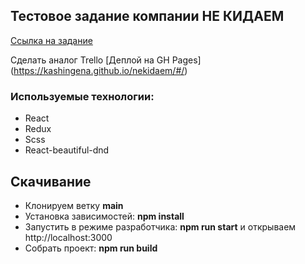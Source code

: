 ## Тестовое задание компании НЕ КИДАЕМ
[Ссылка на задание](https://docs.google.com/document/d/1bPt_u2boQHeQSxjT3onPvn6OQdwDI3VKTqjImRK9dzM/edit)

Сделать аналог Trello
[Деплой на GH Pages] (https://kashingena.github.io/nekidaem/#/)

### Используемые технологии:
- React
- Redux
- Scss
- React-beautiful-dnd




## Скачивание
- Клонируем ветку __main__
- Установка зависимостей: __npm install__
-  Запустить в режиме разработчика: __npm run start__ и открываем  http://localhost:3000
- Собрать проект: __npm run build__

